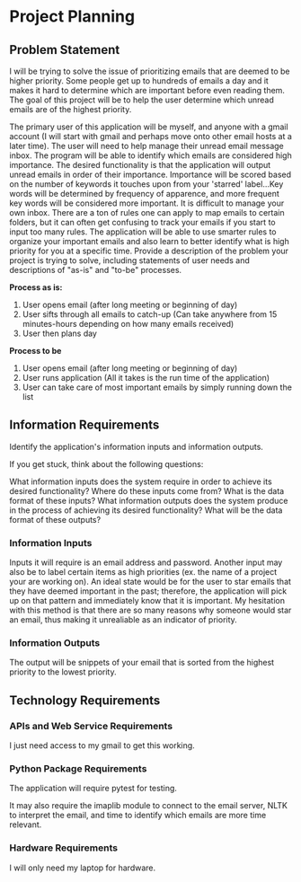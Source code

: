 # Project Planning

## Problem Statement

I will be trying to solve the issue of prioritizing emails that are deemed to be higher priority. Some people get up to hundreds of emails a day and it makes it hard to determine which are important before even reading them. The goal of this project will be to help the user determine which unread emails are of the highest priority.

The primary user of this application will be myself, and anyone with a gmail account (I will start with gmail and perhaps move onto other email hosts at a later time). The user will need to help manage their unread email message inbox. The program will be able to identify which emails are considered high importance. The desired functionality is that the application will output unread emails in order of their importance. Importance will be scored based on the number of keywords it touches upon from your 'starred' label...Key words will be determined by frequency of apparence, and more frequent key words will be considered more important. It is difficult to manage your own inbox. There are a ton of rules one can apply to map emails to certain folders, but it can often get confusing to track your emails if you start to input too many rules. The application will be able to use smarter rules to organize your important emails and also learn to better identify what is high priority for you at a specific time.
Provide a description of the problem your project is trying to solve, including statements of user needs and descriptions of "as-is" and "to-be" processes.

**Process as is:**
1. User opens email (after long meeting or beginning of day)
2. User sifts through all emails to catch-up (Can take anywhere from 15 minutes-hours depending on how many emails received)
3. User then plans day

**Process to be**
1. User opens email (after long meeting or beginning of day)
2. User runs application (All it takes is the run time of the application)
3. User can take care of most important emails by simply running down the list

## Information Requirements

Identify the application's information inputs and information outputs.

If you get stuck, think about the following questions:

What information inputs does the system require in order to achieve its desired functionality? Where do these inputs come from? What is the data format of these inputs?
What information outputs does the system produce in the process of achieving its desired functionality? What will be the data format of these outputs?

### Information Inputs

Inputs it will require is an email address and password. Another input may also be to label certain items as high priorities (ex. the name of a project your are working on). An ideal state would be for the user to star emails that they have deemed important in the past; therefore, the application will pick up on that pattern and immediately know that it is important. My hesitation with this method is that there are so many reasons why someone would star an email, thus making it unrealiable as an indicator of priority.



### Information Outputs

The output will be snippets of your email that is sorted from the highest priority to the lowest priority.

## Technology Requirements

### APIs and Web Service Requirements

I just need access to my gmail to get this working.

### Python Package Requirements

The application will require pytest for testing.

It may also require the imaplib module to connect to the email server, NLTK to interpret the email, and time to identify which emails are more time relevant.
### Hardware Requirements

I will only need my laptop for hardware.
